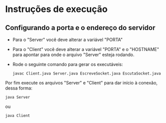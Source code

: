# Instruções de execução

## Configurando a porta e o endereço do servidor

- Para o "Server" você deve alterar a variável "PORTA"
- Para o "Client" você deve alterar a variável "PORTA" e o "HOSTNAME" para apontar para onde o arquivo "Server" esteja rodando.

- Rode o seguinte comando para gerar os executáveis: 

  ```javac Client.java Server.java EscreveSocket.java EscutaSocket.java```

Por fim execute os arquivos "Server" e "Client" para dar início à conexão, dessa forma:

```java Server```

ou

  ```java Client```
